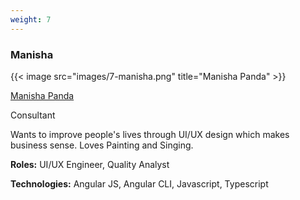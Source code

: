 ```yaml
---
weight: 7
---
```


### Manisha

{{< image src="images/7-manisha.png" title="Manisha Panda" >}}

[Manisha Panda](https://www.linkedin.com/in/manisha-panda-4928688b/")

Consultant

Wants to improve people's lives through UI/UX design which makes business sense. Loves Painting and Singing.

**Roles:** UI/UX Engineer, Quality Analyst

**Technologies:** Angular JS, Angular CLI, Javascript, Typescript
